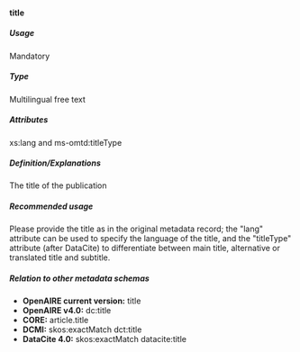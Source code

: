 #### title
##### Usage
Mandatory
##### Type
Multilingual free text
##### Attributes
xs:lang and ms-omtd:titleType
##### Definition/Explanations
The title of the publication
##### Recommended usage
Please provide the title as in the original metadata record; the "lang" attribute can be used to specify the language of the title, and the "titleType" attribute (after DataCite) to differentiate between main title, alternative or translated title and subtitle.
##### Relation to other metadata schemas
* **OpenAIRE current version:** title
* **OpenAIRE v4.0:** dc:title
* **CORE:** article.title
* **DCMI:** skos:exactMatch dct:title
* **DataCite 4.0:** skos:exactMatch datacite:title 
